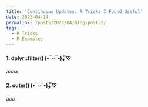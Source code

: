 ```yaml
---
title: 'Continuous Updates: R Tricks I Found Useful'
date: 2023-04-14
permalink: /posts/2023/04/blog-post-2/
tags:
  - R Tricks
  - R Examples
---
```


#### 1. dplyr::filter() (•‾⌣‾•)و ̑̑♡
aaaa

#### 2. outer() (•‾⌣‾•)و ̑̑♡
aaa
